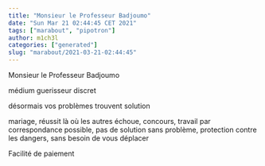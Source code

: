 ```yaml
---
title: "Monsieur le Professeur Badjoumo"
date: "Sun Mar 21 02:44:45 CET 2021"
tags: ["marabout", "pipotron"]
author: m1ch3l
categories: ["generated"]
slug: "marabout/2021-03-21-02:44:45"
---
```


Monsieur le Professeur Badjoumo

médium guerisseur discret

désormais vos problèmes trouvent solution

mariage, réussit là où les autres échoue, concours, travail par correspondance possible, pas de solution sans problème, protection contre les dangers, sans besoin de vous déplacer

Facilité de paiement
